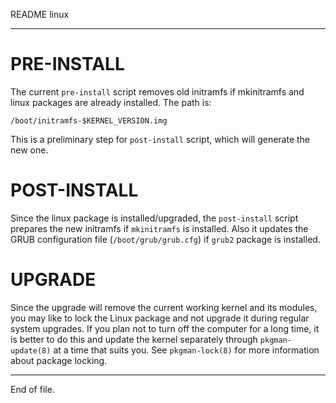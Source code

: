 README linux

---


PRE-INSTALL
===========

The current `pre-install` script removes old initramfs if mkinitramfs and
linux packages are already installed.  The path is:

```
/boot/initramfs-$KERNEL_VERSION.img
```

This is a preliminary step for `post-install` script, which will generate the
new one.


POST-INSTALL
============

Since the linux package is installed/upgraded, the `post-install` script
prepares the new initramfs if `mkinitramfs` is installed.  Also it updates the
GRUB configuration file (`/boot/grub/grub.cfg`) if `grub2` package is
installed.


UPGRADE
=======

Since the upgrade will remove the current working kernel and its modules, you
may like to lock the Linux package and not upgrade it during regular system
upgrades.  If you plan not to turn off the computer for a long time, it is
better to do this and update the kernel separately through `pkgman-update(8)`
at a time that suits you.  See `pkgman-lock(8)` for more information about
package locking.


---

End of file.
